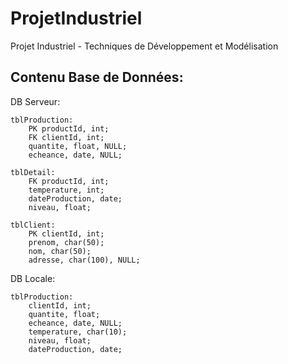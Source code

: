 # ProjetIndustriel
Projet Industriel - Techniques de Développement et Modélisation

## Contenu Base de Données:
DB Serveur:
```
tblProduction:
	PK productId, int;
	FK clientId, int;	
	quantite, float, NULL;
	echeance, date, NULL;

tblDetail:
	FK productId, int;
	temperature, int;
	dateProduction, date;
	niveau, float;

tblClient:
	PK clientId, int;
	prenom, char(50);
	nom, char(50);
	adresse, char(100), NULL;
```
		
DB Locale:
```
tblProduction:
	clientId, int;
	quantite, float;
	echeance, date, NULL;
	temperature, char(10);
	niveau, float;
	dateProduction, date;
```
